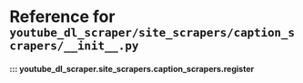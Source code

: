 # Reference for <small>`youtube_dl_scraper/site_scrapers/caption_scrapers/__init__.py`</small>


#### ::: youtube_dl_scraper.site_scrapers.caption_scrapers.register
<!--    options:
        show_root_heading: false-->

<br><br>
